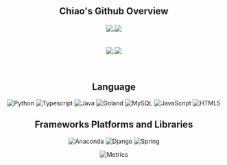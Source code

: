 <!--
**Chiaooo/Chiaooo** is a ✨ _special_ ✨ repository because its `README.md` (this file) appears on your GitHub profile.

Here are some ideas to get you started:

- 🔭 I’m currently working on ...
- 🌱 I’m currently learning ...
- 👯 I’m looking to collaborate on ...
- 🤔 I’m looking for help with ...
- 💬 Ask me about ...
- 📫 How to reach me: ...
- 😄 Pronouns: ...
- ⚡ Fun fact: ...
-->
<div align="center">  
  
## Chiao's Github Overview
  
  </div>
<div align="center">
<a href="https://github.com/anuraghazra/github-readme-stats">
  <img align="center" src="https://github-readme-stats.vercel.app/api?username=Chiaooo&theme=vue-dark&locale=cn&bg_color=E800E8,4B0091,FF5151&count_private=true" />
</a>  
  
<a href="https://github.com/anuraghazra/github-readme-stats">
  <img align="center" src="https://github-readme-stats.vercel.app/api/top-langs/?username=Chiaooo&count_private=true&theme=vue-dark&layout=compact&locale=cn&bg_color=E800E8,FF2D2D,009393" />
</a>
</div>
</br></br>  
<div align="center">
  <a href="https://badges.pufler.dev">
    <img align="center" src="https://badges.pufler.dev/visits/Chiaooo/SchoolHomeworks"/>  
    <img align="center" src="https://badges.pufler.dev/commits/monthly/Chiaooo"/>
  </a>
  </div>
  </br></br>  
  
<div align="center">  
  
## Language
  
  </div>
 <div align="center">
  
![Python](http://img.shields.io/badge/-Python-3776AB?style=for-the-badge&logo=python&logoColor=ffff4a) 
![Typescript](http://img.shields.io/badge/-Typescript-CC342D?style=for-the-badge&logo=Typescript&logoColor=ffe8e8)
![Java](http://img.shields.io/badge/-Java-007396?style=for-the-badge&logo=java&logoColor=ffffff)
![Goland](http://img.shields.io/badge/-Golang-6DB33F?style=for-the-badge&logo=Goland&logoColor=ffffff)
![MySQL](https://img.shields.io/badge/-MySQL-3564AF?style=for-the-badge&logo=mysql&logoColor=white)
![JavaScript](https://img.shields.io/badge/javascript-%23323330.svg?style=for-the-badge&logo=javascript&logoColor=%23F7DF1E)
![HTML5](https://img.shields.io/badge/html5-%23E34F26.svg?style=for-the-badge&logo=html5&logoColor=white)  
  
</div>
<div align="center">
  
## Frameworks Platforms and Libraries  
  
  </div>
  
  <div align="center">
  
![Anaconda](https://img.shields.io/badge/Anaconda-%2344A833.svg?style=for-the-badge&logo=anaconda&logoColor=white)
![Django](https://img.shields.io/badge/django-%23092E20.svg?style=for-the-badge&logo=django&logoColor=white)
![Spring](https://img.shields.io/badge/spring-%236DB33F.svg?style=for-the-badge&logo=spring&logoColor=white)
  
![Metrics](https://metrics.lecoq.io/Chiaooo?template=classic&config.timezone=Asia%2FShanghai)
  </div>
